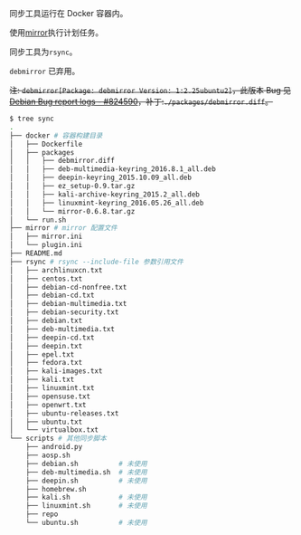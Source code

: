 同步工具运行在 Docker 容器内。

使用[mirror](https://github.com/ideal/mirror/)执行计划任务。

同步工具为`rsync`。

`debmirror` 已弃用。

~~注: `debmirror[Package: debmirror Version: 1:2.25ubuntu2]`，此版本 Bug 见[Debian Bug report logs - #824590](https://bugs.debian.org/cgi-bin/bugreport.cgi?bug=824590)，补丁:`./packages/debmirror.diff`。~~

```bash
$ tree sync
.
├── docker # 容器构建目录
│   ├── Dockerfile
│   ├── packages
│   │   ├── debmirror.diff
│   │   ├── deb-multimedia-keyring_2016.8.1_all.deb
│   │   ├── deepin-keyring_2015.10.09_all.deb
│   │   ├── ez_setup-0.9.tar.gz
│   │   ├── kali-archive-keyring_2015.2_all.deb
│   │   ├── linuxmint-keyring_2016.05.26_all.deb
│   │   └── mirror-0.6.8.tar.gz
│   └── run.sh
├── mirror # mirror 配置文件
│   ├── mirror.ini
│   └── plugin.ini
├── README.md
├── rsync # rsync --include-file 参数引用文件
│   ├── archlinuxcn.txt
│   ├── centos.txt
│   ├── debian-cd-nonfree.txt
│   ├── debian-cd.txt
│   ├── debian-multimedia.txt
│   ├── debian-security.txt
│   ├── debian.txt
│   ├── deb-multimedia.txt
│   ├── deepin-cd.txt
│   ├── deepin.txt
│   ├── epel.txt
│   ├── fedora.txt
│   ├── kali-images.txt
│   ├── kali.txt
│   ├── linuxmint.txt
│   ├── opensuse.txt
│   ├── openwrt.txt
│   ├── ubuntu-releases.txt
│   ├── ubuntu.txt
│   └── virtualbox.txt
└── scripts # 其他同步脚本
    ├── android.py
    ├── aosp.sh
    ├── debian.sh          # 未使用
    ├── deb-multimedia.sh  # 未使用
    ├── deepin.sh          # 未使用
    ├── homebrew.sh
    ├── kali.sh            # 未使用
    ├── linuxmint.sh       # 未使用
    ├── repo
    └── ubuntu.sh          # 未使用
```
